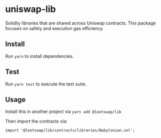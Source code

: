 # uniswap-lib

Solidity libraries that are shared across Uniswap contracts. This package focuses on safety and execution gas efficiency.

## Install

Run `yarn` to install dependencies.

## Test

Run `yarn test` to execute the test suite.

## Usage

Install this in another project via `yarn add @lootswap/lib`

Then import the contracts via:

```solidity
import '@lootswap/lib/contracts/libraries/Babylonian.sol';

```
